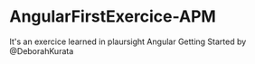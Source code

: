 # AngularFirstExercice-APM
It's an exercice learned in plaursight Angular Getting Started by @DeborahKurata 
